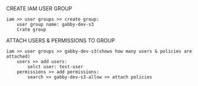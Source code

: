 CREATE IAM USER GROUP
```
iam >> user groups >> create group:
    user group name: gabby-dev-s3
    Crate group
```
ATTACH USERS & PERMISSIONS TO GROUP
```
iam >> user groups >> gabby-dev-s3(shows how many users & policies are attached)
    users >> add users:
        selct user: test-user
    permissions >> add permissions: 
        search >> gabby-dev-s3-allow >> attach policies

```
